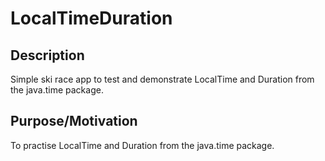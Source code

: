 # LocalTimeDuration

## Description 
Simple ski race app to test and demonstrate LocalTime and Duration from the java.time package. 

## Purpose/Motivation 
To practise LocalTime and Duration from the java.time package. 
